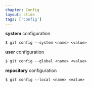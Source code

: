 ```yaml
---
chapter: Config
layout: slide
tags: ['config']
---
```



__system__ configuration

	$ git config --system <name> <value>

__user__ configuration

	$ git config --global <name> <value>
	
__repository__ configuration

	$ git config --local <name> <value>





